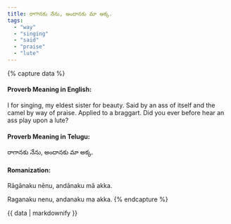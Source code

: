 ```yaml
---
title: రాగానకు నేను, అందానకు మా అక్క.
tags:
  - "way"
  - "singing"
  - "said"
  - "praise"
  - "lute"
---
```


{% capture data %}
#### Proverb Meaning in English:
I for singing, my eldest sister for beauty.
Said by an ass of itself and the camel by way of praise.
Applied to a braggart.
Did you ever before hear an ass play upon a lute?

#### Proverb Meaning in Telugu:
రాగానకు నేను, అందానకు మా అక్క.

#### Romanization:
Rāgānaku nēnu, andānaku mā akka.

Raganaku nenu, andanaku ma akka.
{% endcapture %}

{{ data | markdownify }}

